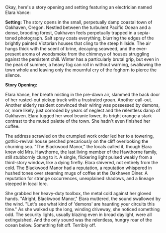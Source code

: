 Okay, here's a story opening and setting featuring an electrician named Elara Vance:

**Setting:** The story opens in the small, perpetually damp coastal town of Oakhaven, Oregon. Nestled between the turbulent Pacific Ocean and a dense, brooding forest, Oakhaven feels perpetually trapped in a sepia-toned photograph. Salt spray coats everything, blurring the edges of the brightly painted Victorian houses that cling to the steep hillside. The air hangs thick with the scent of brine, decaying seaweed, and the ever-present aroma of woodsmoke from the chimneys of houses struggling against the persistent chill. Winter has a particularly brutal grip, but even in the peak of summer, a heavy fog can roll in without warning, swallowing the town whole and leaving only the mournful cry of the foghorn to pierce the silence.

**Story Opening:**

Elara Vance, her breath misting in the pre-dawn air, slammed the back door of her rusted-out pickup truck with a frustrated groan. Another call-out. Another elderly resident convinced their wiring was possessed by demons, or, more likely, just corroded by years of neglect and the relentless damp of Oakhaven. Elara tugged her wool beanie lower, its bright orange a stark contrast to the muted palette of the town. She hadn't even finished her coffee.

The address scrawled on the crumpled work order led her to a towering, gothic-revival house perched precariously on the cliff overlooking the churning sea. "The Blackwood Manor," the locals called it, though Elara knew old Mrs. Hawthorne, the last living member of the Hawthorne family, still stubbornly clung to it. A single, flickering light pulsed weakly from a third-story window, like a dying firefly. Elara shivered, not entirely from the cold. The Blackwood Manor had a reputation, a reputation whispered in hushed tones over steaming mugs of coffee at the Oakhaven Diner. A reputation for strange occurrences, unexplained shadows, and a lineage steeped in local lore.

She grabbed her heavy-duty toolbox, the metal cold against her gloved hands. "Alright, Blackwood Manor," Elara muttered, the sound swallowed by the wind. "Let's see what kind of 'demons' are haunting your circuits this time." As she walked up the long, winding driveway, she noticed something odd. The security lights, usually blazing even in broad daylight, were all extinguished. And the only sound was the relentless, hungry roar of the ocean below. Something felt off. Terribly off.
